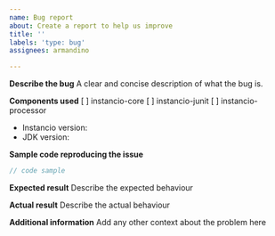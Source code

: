 ```yaml
---
name: Bug report
about: Create a report to help us improve
title: ''
labels: 'type: bug'
assignees: armandino

---
```


**Describe the bug**
A clear and concise description of what the bug is.

**Components used**
[ ] instancio-core
[ ] instancio-junit
[ ] instancio-processor

 - Instancio version:
 - JDK version:

**Sample code reproducing the issue**
```java
// code sample
```

**Expected result**
Describe the expected behaviour

**Actual result**
Describe the actual behaviour

**Additional information**
Add any other context about the problem here

